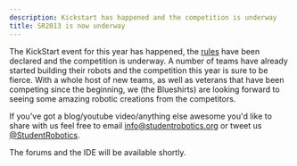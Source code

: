 ```yaml
---
description: Kickstart has happened and the competition is underway
title: SR2013 is now underway
---
```

The KickStart event for this year has happened,
the [rules](https://studentrobotics.org/docs/rules/) have been declared
and the competition is underway. A number of teams have already started
building their robots and the competition this year is sure to be fierce.
With a whole host of new teams, as well as veterans that have been competing
since the beginning, we (the Blueshirts) are looking forward to seeing some
amazing robotic creations from the competitors.

If you've got a blog/youtube video/anything else awesome you'd like to share
with us feel free to email [info@studentrobotics.org](mailto:info@studentrobotics.org)
or tweet us [@StudentRobotics](https://twitter.com/StudentRobotics).

The forums and the IDE will be available shortly.
